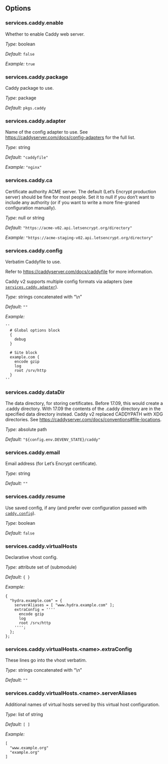 [comment]: # (Do not edit this file as it is autogenerated. Go to docs/individual-docs if you want to make edits.)


[comment]: # (Please add your documentation on top of this line)

## Options

### services\.caddy\.enable



Whether to enable Caddy web server\.



*Type:*
boolean



*Default:*
` false `



*Example:*
` true `



### services\.caddy\.package



Caddy package to use\.



*Type:*
package



*Default:*
` pkgs.caddy `



### services\.caddy\.adapter

Name of the config adapter to use\.
See [https://caddyserver\.com/docs/config-adapters](https://caddyserver\.com/docs/config-adapters) for the full list\.



*Type:*
string



*Default:*
` "caddyfile" `



*Example:*
` "nginx" `



### services\.caddy\.ca



Certificate authority ACME server\. The default (Let’s Encrypt
production server) should be fine for most people\. Set it to null if
you don’t want to include any authority (or if you want to write a more
fine-graned configuration manually)\.



*Type:*
null or string



*Default:*
` "https://acme-v02.api.letsencrypt.org/directory" `



*Example:*
` "https://acme-staging-v02.api.letsencrypt.org/directory" `



### services\.caddy\.config



Verbatim Caddyfile to use\.

Refer to [https://caddyserver\.com/docs/caddyfile](https://caddyserver\.com/docs/caddyfile)
for more information\.

Caddy v2 supports multiple config formats via adapters (see [` services.caddy.adapter `](\#servicescaddyconfig))\.



*Type:*
strings concatenated with “\\n”



*Default:*
` "" `



*Example:*

```
''
  # Global options block
  {
    debug
  }
  
  # Site block
  example.com {
    encode gzip
    log
    root /srv/http
  }
''
```



### services\.caddy\.dataDir



The data directory, for storing certificates\. Before 17\.09, this
would create a \.caddy directory\. With 17\.09 the contents of the
\.caddy directory are in the specified data directory instead\.
Caddy v2 replaced CADDYPATH with XDG directories\.
See [https://caddyserver\.com/docs/conventions\#file-locations](https://caddyserver\.com/docs/conventions\#file-locations)\.



*Type:*
absolute path



*Default:*
` "${config.env.DEVENV_STATE}/caddy" `



### services\.caddy\.email



Email address (for Let’s Encrypt certificate)\.



*Type:*
string



*Default:*
` "" `



### services\.caddy\.resume



Use saved config, if any (and prefer over configuration passed with [` caddy.config `](\#servicescaddyconfig))\.



*Type:*
boolean



*Default:*
` false `



### services\.caddy\.virtualHosts



Declarative vhost config\.



*Type:*
attribute set of (submodule)



*Default:*
` { } `



*Example:*

```
{
  "hydra.example.com" = {
    serverAliases = [ "www.hydra.example.com" ];
    extraConfig = ''''
      encode gzip
      log
      root /srv/http
    '''';
  };
};

```



### services\.caddy\.virtualHosts\.\<name>\.extraConfig



These lines go into the vhost verbatim\.



*Type:*
strings concatenated with “\\n”



*Default:*
` "" `



### services\.caddy\.virtualHosts\.\<name>\.serverAliases



Additional names of virtual hosts served by this virtual host configuration\.



*Type:*
list of string



*Default:*
` [ ] `



*Example:*

```
[
  "www.example.org"
  "example.org"
]
```
